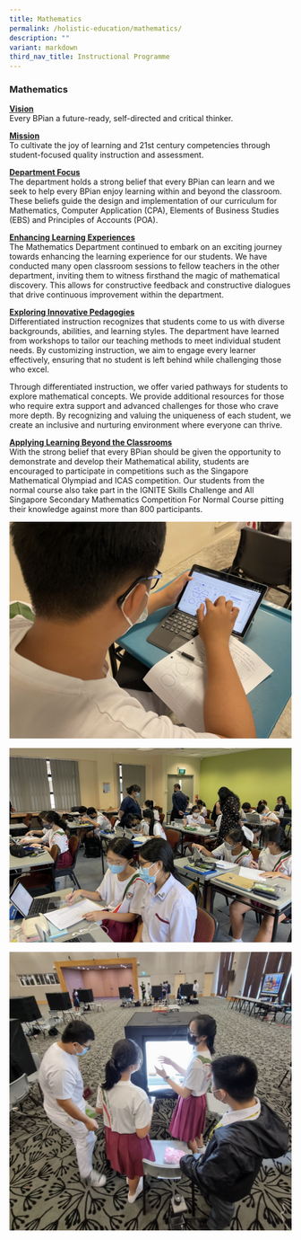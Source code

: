 ```yaml
---
title: Mathematics
permalink: /holistic-education/mathematics/
description: ""
variant: markdown
third_nav_title: Instructional Programme
---
```

### Mathematics

<strong><u>Vision</u></strong>
<br>Every BPian a future-ready, self-directed and critical thinker.  
  
<strong><u>Mission</u></strong>
<br>To cultivate the joy of learning and 21st&nbsp;century competencies through student-focused quality instruction and assessment.  
  
<strong><u>Department Focus</u></strong>
<br>The department holds a strong belief that every BPian can learn and we seek to help every BPian enjoy learning within and beyond the classroom. These beliefs guide the design and implementation of our curriculum for Mathematics, Computer Application (CPA), Elements of Business Studies (EBS) and Principles of Accounts (POA).  
  
<strong><u>Enhancing Learning Experiences</u></strong>
<br>
The Mathematics Department continued to embark on an exciting journey towards enhancing the learning experience for our students. We have conducted many open classroom sessions to fellow teachers in the other department, inviting them to witness firsthand the magic of mathematical discovery. This allows for constructive feedback and constructive dialogues that drive continuous improvement within the department.

<strong><u>Exploring Innovative Pedagogies</u></strong>
<br>
Differentiated instruction recognizes that students come to us with diverse backgrounds, abilities, and learning styles. The department have learned from workshops to tailor our teaching methods to meet individual student needs. By customizing instruction, we aim to engage every learner effectively, ensuring that no student is left behind while challenging those who excel.

Through differentiated instruction, we offer varied pathways for students to explore mathematical concepts. We provide additional resources for those who require extra support and advanced challenges for those who crave more depth. By recognizing and valuing the uniqueness of each student, we create an inclusive and nurturing environment where everyone can thrive.


  
<strong><u>Applying Learning Beyond the Classrooms</u></strong>
<br>With the strong belief that every BPian should be given the opportunity to demonstrate and develop their Mathematical ability, students are encouraged to participate in competitions such as the Singapore Mathematical Olympiad and ICAS competition. Our students from the normal course also take part in the IGNITE Skills Challenge and All Singapore Secondary Mathematics Competition For Normal Course pitting their knowledge against more than 800 participants.




![](/images/Screenshot_2024_06_27_at_12_33_41.png)

![](/images/Screenshot_2024_06_27_at_12_33_34.png)

![](/images/Screenshot_2024_06_27_at_12_33_20.png)